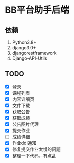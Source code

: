 # BB平台助手后端

## 依赖
1. Python3.8+
2. django3.0+
3. djangorestframework
4. Django-API-Utils

## TODO
- [X] 登录
- [X] 课程列表
- [X] 内容详细页
- [X] 文件下载
- [X] 获取公告
- [X] 获取成绩
- [X] 公告图片代理
- [X] 提交作业
- [ ] 成绩详细
- [x] 作业ddl通知
- [x] 修复提交作业太慢的问题
- [x] ~~整理一下代码，有点乱~~